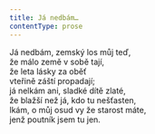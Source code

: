 ```yaml
---
title: Já nedbám…
contentType: prose
---
```


  

Já nedbám, zemský los můj teď,  
že málo země v sobě tají,  
že leta lásky za oběť  
vteřině záští propadají;  
já nelkám ani, sladké dítě zlaté,  
že blažší než já, kdo tu nešťasten,  
lkám, o můj osud vy že starost máte,  
jenž poutník jsem tu jen.
